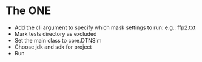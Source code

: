 # The ONE

* Add the cli argument to specify which mask settings to run: e.g.: ffp2.txt
* Mark tests directory as excluded
* Set the main class to core.DTNSim
* Choose jdk and sdk for project
* Run
